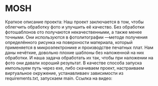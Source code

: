 # MOSH
Краткое описание проекта: Наш проект заключается в том, чтобы облегчить обработку фото и улучшить её качество. Без обработки фотошаблонов ото получаются некачественными, а также менее точными. Они используются в фотолитографии —методе получения определённого рисунка на поверхности материала, который применяется в микроэлектронике и производстве печатных плат. Нам даны нечёткие, довольно плохие шаблоны без наложенной на них обработки. И наша задача обработать их так, чтобы при наложении на фото они давали хороший результат. В качестве способа запуска импользуем путь через exe, либо скачиваем проект, настраиваем виртуальное окружение, устанавливаеv зависимости из requirements.txt, запускаем main. Ссылка на видео:
